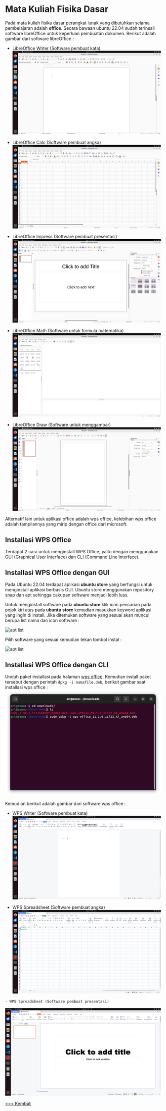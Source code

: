 # Mata Kuliah Fisika Dasar
Pada mata kuliah fisika dasar perangkat lunak yang dibutuhkan selama pembelajaran adalah **office**. Secara bawaan ubuntu 22.04 sudah terinsall software libreOffice untuk keperluan pembuatan dokumen. Berikut adalah gambar dari software libreOffice :
- LibreOffice Writer (Software pembuat kata)
![Writer](img/img_1.png)

- LibreOffice Calc (Software pembuat angka)
![calc](img/img_2.png)

- LibreOffice Impress (Software pembuat presentasi)
![Impress](img/img_3.png)
 
 - LibreOffice Math (Software untuk formula matematika)
![Math](img/img_4.png)

 - LibreOffice Draw (Software untuk menggambar)
![Draw](img/img_5.png)
 
Alternatif lain untuk aplikasi office adalah wps office, kelebihan wps office adalah tampilannya yang mirip dengan office dari microsoft.

 ## Installasi WPS Office
 
  Terdapat 2 cara untuk menginstall WPS Office, yaitu dengan menggunakan GUI (Graphical User Interface) dan CLI (Command Line Interface).
 
  ## Installasi WPS Office dengan GUI
 Pada Ubuntu 22.04 terdapat aplikasi **ubuntu store** yang berfungsi untuk menginstall aplikasi berbasis GUI. Ubuntu store menggunakan repository snap dan apt sehingga cakupan software menjadi lebih luas.
 
 Untuk menginstall software pada **ubuntu store** klik icon pencarian pada pojok kiri atas pada **ubuntu store** kemudian masukkan keyword aplikasi yang ingin di install. Jika ditemukan software yang sesuai akan muncul berupa list nama dan icon software :
 
 ![apt list](img/img_10.png)
 
 Pilih software yang sesuai kemudian tekan tombol instal  :
 
 ![apt list](img/img_11.png)
 
  ## Installasi WPS Office dengan CLI
 
  Unduh paket installasi pada halaman [wps office](www.wps.com). Kemudian install paket tersebut dengan perintah `dpkg -i namafile.deb`, berikut gambar saat installasi  wps office :  
  ![idle python](img/img_6.png)
  
  Kemudian berikut adalah gambar dari software wps office :
  - WPS Writer (Software pembuat kata)
  ![Draw](img/img_7.png)
 
   - WPS Spreadsheet (Software pembuat angka)
  ![Draw](img/img_8.png)
 
    - WPS Spreadsheet (Software pembuat presentasi)
  ![Draw](img/img_9.png)

 
[<<< Kembali](../../README.md)
